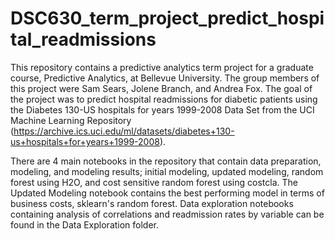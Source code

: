 # DSC630_term_project_predict_hospital_readmissions
This repository contains a predictive analytics term project for a graduate course, Predictive Analytics, at Bellevue University. The group members of this project were Sam Sears, Jolene Branch, and Andrea Fox. The goal of the project was to predict hospital readmissions for diabetic patients using the Diabetes 130-US hospitals for years 1999-2008 Data Set from the UCI Machine Learning Repository (https://archive.ics.uci.edu/ml/datasets/diabetes+130-us+hospitals+for+years+1999-2008).

There are 4 main notebooks in the repository that contain data preparation, modeling, and modeling results; initial modeling, updated modeling, random forest using H2O, and cost sensitive random forest using costcla. The Updated Modeling notebook contains the best performing model in terms of business costs, sklearn's random forest. Data exploration notebooks containing analysis of correlations and readmission rates by variable can be found in the Data Exploration folder.

